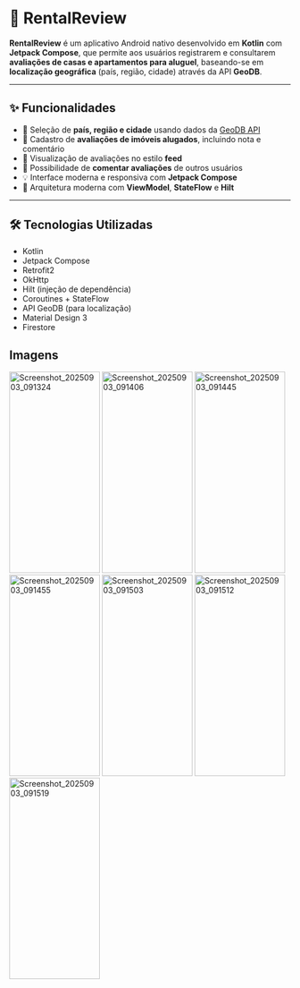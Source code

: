 # 🏡 RentalReview

**RentalReview** é um aplicativo Android nativo desenvolvido em **Kotlin** com **Jetpack Compose**, que permite aos usuários registrarem e consultarem **avaliações de casas e apartamentos para aluguel**, baseando-se em **localização geográfica** (país, região, cidade) através da API **GeoDB**.

---

## ✨ Funcionalidades

- 📍 Seleção de **país, região e cidade** usando dados da [GeoDB API](https://rapidapi.com/wirefreethought/api/geodb-cities/)
- 📝 Cadastro de **avaliações de imóveis alugados**, incluindo nota e comentário
- 💬 Visualização de avaliações no estilo **feed**
- 💭 Possibilidade de **comentar avaliações** de outros usuários
- 💡 Interface moderna e responsiva com **Jetpack Compose**
- 🔄 Arquitetura moderna com **ViewModel**, **StateFlow** e **Hilt**

---

## 🛠️ Tecnologias Utilizadas

- Kotlin
- Jetpack Compose
- Retrofit2
- OkHttp
- Hilt (injeção de dependência)
- Coroutines + StateFlow
- API GeoDB (para localização)
- Material Design 3
- Firestore

## Imagens
<img width="162" height="360" alt="Screenshot_20250903_091324" src="https://github.com/user-attachments/assets/4bd90b07-7b37-463a-b229-f1663f789efe" />
<img width="162" height="360" alt="Screenshot_20250903_091406" src="https://github.com/user-attachments/assets/2da3b26e-fecf-4773-b35a-41a30d3b3f18" />
<img width="162" height="360" alt="Screenshot_20250903_091445" src="https://github.com/user-attachments/assets/1d1103a8-afb1-4e4c-96ac-67d3fa1f5f1b" />
<img width="162" height="360" alt="Screenshot_20250903_091455" src="https://github.com/user-attachments/assets/4752dd68-8718-4668-832f-3dedd3961803" />
<img width="162" height="360" alt="Screenshot_20250903_091503" src="https://github.com/user-attachments/assets/638db863-a026-4fbe-a8b6-fb296d610207" />
<img width="162" height="360" alt="Screenshot_20250903_091512" src="https://github.com/user-attachments/assets/fb92802e-41ab-4baf-9863-1cb8042cb3f0" />
<img width="162" height="360" alt="Screenshot_20250903_091519" src="https://github.com/user-attachments/assets/502079d8-22f9-4b80-bd5f-01428c734d3f" />

